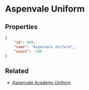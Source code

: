 # Aspenvale Uniform

<no description available>

## Properties

```json
{
    "id": 699,
    "name": "Aspenvale Uniform",
    "count": -100
}
```

## Related

- [Aspenvale Academy Uniform](../items/20175-aspenvale-academy-uniform.md)

